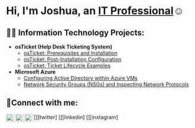 <h1>Hi, I'm Joshua, an <a href="https://linkedin.com/in/joshuabennett03/">IT Professional</a>☺</h1>

<h2>👨‍💻 Information Technology Projects:</h2>

- <b>osTicket (Help Desk Ticketing System)</b>
  - [osTicket: Prerequisites and Installation](https://github.com/Joshua-Bennett03/ostickets-prereqs)
  - [osTicket: Post-Installation Configuration](https://github.com/Joshua-Bennett03/osTickets-Post-Installation-Configuration)
  - [osTicket: Ticket Lifecycle Examples](https://github.com/Joshua-Bennett03/osTicket-Ticket-Lifestyle-Examples)
- <b>Microsoft Azure</b>
  - [Configuring Active Directory within Azure VMs](https://github.com/Joshua-Bennett03/Configuring-On-premises-Active-Directory-within-Azure-VMs)
  - [Network Security Groups (NSGs) and Inspecting Network Protocols](https://github.com/Joshua-Bennett03/Network-Security-Groups-NSGs-and-Inspecting-Network-Protocols)

<h2>🤳Connect with me:</h2>

[<img align="left" alt="Josh | Twitter" width="22px" src="https://cdn.jsdelivr.net/npm/simple-icons@v3/icons/twitter.svg" />][twitter]
[<img align="left" alt="Josh | LinkedIn" width="22px" src="https://cdn.jsdelivr.net/npm/simple-icons@v3/icons/linkedin.svg" />][linkedin]
[<img align="left" alt="Josh | Instagram" width="22px" src="https://cdn.jsdelivr.net/npm/simple-icons@v3/icons/instagram.svg" />][instagram]

